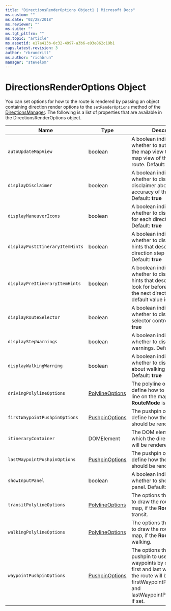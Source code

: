 ```yaml
---
title: "DirectionsRenderOptions Object1 | Microsoft Docs"
ms.custom: ""
ms.date: "02/28/2018"
ms.reviewer: ""
ms.suite: ""
ms.tgt_pltfrm: ""
ms.topic: "article"
ms.assetid: e17a413b-0c32-4997-a3b6-e93e862c19b1
caps.latest.revision: 3
author: "rbrundritt"
ms.author: "richbrun"
manager: "stevelom"
---
```

# DirectionsRenderOptions Object
You can set options for how to the route is rendered by passing an object containing direction render options to the `setRenderOptions` method of the [DirectionsManager](../v8-web-control/directionsmanager-class.md). The following is a list of properties that are available in the DirectionsRenderOptions object.

| Name                          | Type       | Description                                                        |
|-------------------------------|------------|--------------------------------------------------------------------|
| `autoUpdateMapView`             | boolean    | A boolean indicating whether to automatically set the map view to the best map view of the calculated route. Default: **true**                       |
| `displayDisclaimer`             | boolean    | A boolean indicating whether to display the disclaimer about the accuracy of the directions. Default: **true**                                       |
| `displayManeuverIcons`          | boolean    | A boolean indicating whether to display the icons for each direction maneuver. Default: **true**                                                     |
| `displayPostItineraryItemHints` | boolean    | A boolean indicating whether to display direction hints that describe when a direction step was missed. Default: **true**                            |
| `displayPreItineraryItemHints`  | boolean    | A boolean indicating whether to display direction hints that describe what to look for before you come to the next direction step. The default value is true. |
| `displayRouteSelector`          | boolean    | A boolean indicating whether to display the route selector control. Default: **true**                                                                |
| `displayStepWarnings`           | boolean    | A boolean indicating whether to display direction warnings. Default: **true**                                                                        |
| `displayWalkingWarning`         | boolean    | A boolean indicating whether to display a warning about walking directions. Default: **true**                                                        |
| `drivingPolylineOptions` | [PolylineOptions](../v8-web-control/polylineoptions-object.md) | The polyline options that define how to draw the route line on the map, if the **RouteMode** is driving. |
| `firstWaypointPushpinOptions` | [PushpinOptions](../v8-web-control/pushpinoptions-object.md) | The pushpin options that define how the first waypoint should be rendered. | 
| `itineraryContainer`            | DOMElement | The DOM element inside which the directions itinerary will be rendered.                                                                                           |
| `lastWaypointPushpinOptions` | [PushpinOptions](../v8-web-control/pushpinoptions-object.md) | The pushpin options that define how the last waypoint should be rendered. | 
| `showInputPanel`                | boolean    | A boolean indicating whether to show the input panel. Default: **false**                                                                             |
| `transitPolylineOptions` | [PolylineOptions](../v8-web-control/polylineoptions-object.md) | The options that define how to draw the route line on the map, if the **RouteMode** is transit. | 
| `walkingPolylineOptions` | [PolylineOptions](../v8-web-control/polylineoptions-object.md) | The options that define how to draw the route line on the map, if the **RouteMode** is walking. |
| `waypointPushpinOptions` | [PushpinOptions](../v8-web-control/pushpinoptions-object.md) | The options that define the pushpin to use for all route waypoints by default. The first and last waypoints in the route will be overriden by firstWaypointPushpinOptions and lastWaypointPushpinOptions if set. |
